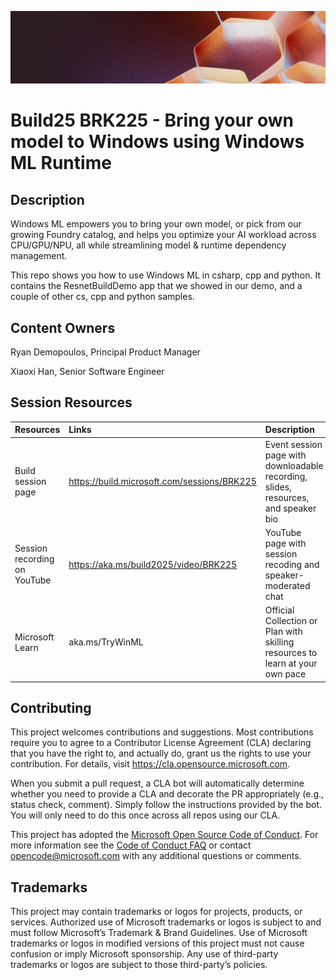 <p align="center">
<img src="img/banner.jpg" alt="decorative banner" width="1200"/>
</p>

# Build25 BRK225 - Bring your own model to Windows using Windows ML Runtime

## Description

Windows ML empowers you to bring your own model, or pick from our growing Foundry catalog, and helps you optimize your AI workload across CPU/GPU/NPU, all while streamlining model & runtime dependency management.

This repo shows you how to use Windows ML in csharp, cpp and python. It contains the ResnetBuildDemo app that we showed in our demo, and a couple of other cs, cpp and python samples.

## Content Owners

Ryan Demopoulos, Principal Product Manager

Xiaoxi Han, Senior Software Engineer

## Session Resources 

| Resources          | Links                             | Description        |
|:-------------------|:----------------------------------|:-------------------|
| Build session page | https://build.microsoft.com/sessions/BRK225 | Event session page with downloadable recording, slides, resources, and speaker bio |
| Session recording on YouTube | https://aka.ms/build2025/video/BRK225 | YouTube page with session recoding and speaker-moderated chat |
|Microsoft Learn|aka.ms/TryWinML|Official Collection or Plan with skilling resources to learn at your own pace|


## Contributing

This project welcomes contributions and suggestions.  Most contributions require you to agree to a
Contributor License Agreement (CLA) declaring that you have the right to, and actually do, grant us
the rights to use your contribution. For details, visit https://cla.opensource.microsoft.com.

When you submit a pull request, a CLA bot will automatically determine whether you need to provide
a CLA and decorate the PR appropriately (e.g., status check, comment). Simply follow the instructions
provided by the bot. You will only need to do this once across all repos using our CLA.

This project has adopted the [Microsoft Open Source Code of Conduct](https://opensource.microsoft.com/codeofconduct/).
For more information see the [Code of Conduct FAQ](https://opensource.microsoft.com/codeofconduct/faq/) or
contact [opencode@microsoft.com](mailto:opencode@microsoft.com) with any additional questions or comments.

## Trademarks 
This project may contain trademarks or logos for projects, products, or services. Authorized use of Microsoft trademarks or logos is subject to and must follow Microsoft’s Trademark & Brand Guidelines. Use of Microsoft trademarks or logos in modified versions of this project must not cause confusion or imply Microsoft sponsorship. Any use of third-party trademarks or logos are subject to those third-party’s policies.